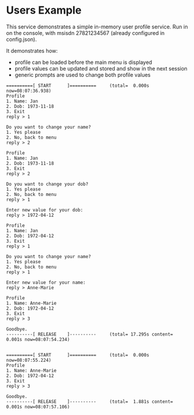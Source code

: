 # Users Example #
This service demonstrates a simple in-memory user profile service.
Run in on the console, with msisdn 27821234567 (already configured in config.json).

It demonstrates how:
- profile can be loaded before the main menu is displayed
- profile values can be updated and stored and show in the next session
- generic prompts are used to change both profile values

```
==========[ START      ]==========     (total=  0.000s                  now=08:07:36.938)
Profile
1. Name: Jan
2. Dob: 1973-11-18
3. Exit
reply > 1

Do you want to change your name?
1. Yes please
2. No, back to menu
reply > 2

Profile
1. Name: Jan
2. Dob: 1973-11-18
3. Exit
reply > 2

Do you want to change your dob?
1. Yes please
2. No, back to menu
reply > 1

Enter new value for your dob: 
reply > 1972-04-12

Profile
1. Name: Jan
2. Dob: 1972-04-12
3. Exit
reply > 1

Do you want to change your name?
1. Yes please
2. No, back to menu
reply > 1

Enter new value for your name: 
reply > Anne-Marie

Profile
1. Name: Anne-Marie
2. Dob: 1972-04-12
3. Exit
reply > 3

Goodbye.
----------[ RELEASE    ]----------     (total= 17.295s content=  0.001s now=08:07:54.234)


==========[ START      ]==========     (total=  0.000s                  now=08:07:55.224)
Profile
1. Name: Anne-Marie
2. Dob: 1972-04-12
3. Exit
reply > 3

Goodbye.
----------[ RELEASE    ]----------     (total=  1.881s content=  0.001s now=08:07:57.106)
```